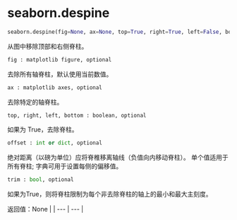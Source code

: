 # seaborn.despine

```py
seaborn.despine(fig=None, ax=None, top=True, right=True, left=False, bottom=False, offset=None, trim=False)
```

从图中移除顶部和右侧脊柱。

```py
fig : matplotlib figure, optional
```

去除所有轴脊柱，默认使用当前数值。

```py
ax : matplotlib axes, optional
```

去除特定的轴脊柱。

```py
top, right, left, bottom : boolean, optional
```

如果为 True，去除脊柱。

```py
offset : int or dict, optional
```

绝对距离（以磅为单位）应将脊椎移离轴线（负值向内移动脊柱）。 单个值适用于所有脊柱; 字典可用于设置每侧的偏移值。

```py
trim : bool, optional
```

如果为True，则将脊柱限制为每个非去除脊柱的轴上的最小和最大主刻度。

返回值：None |
| --- | --- |
